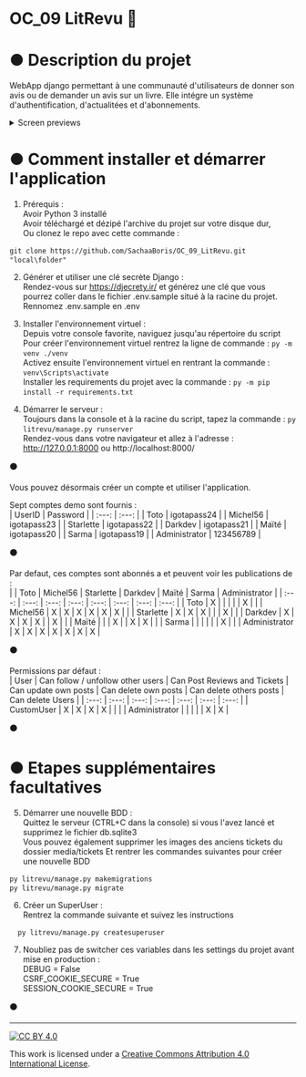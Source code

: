 # OC_09 LitRevu :notebook:   
  
# ● Description du projet  
WebApp django permettant à une communauté d'utilisateurs de donner son avis ou de demander un avis sur un livre. Elle intégre un système d'authentification, d'actualitées et d'abonnements.  
  
<details>
  <summary>Screen previews</summary>
  
	<details>
		<summary>Log In</summary>
			<img src="https://github.com/SachaaBoris/OC_09_LitRevu/blob/main/previews/LITRevu 01 - Log in.png" alt="Log In preview"/>
	</details>
	<details>
		<summary>Sign Up</summary>
			<img src="https://github.com/SachaaBoris/OC_09_LitRevu/blob/main/previews/LITRevu 02 - Sign Up.png" alt="Sign Up preview"/>
	</details>
	<details>
		<summary>Feed</summary>
			<img src="https://github.com/SachaaBoris/OC_09_LitRevu/blob/main/previews/LITRevu 03 - Feed.png" alt="Feed preview"/>
	</details>
	<details>
		<summary>Create Ticket</summary>
			<img src="https://github.com/SachaaBoris/OC_09_LitRevu/blob/main/previews/LITRevu 04 - Create Ticket.png" alt="Create Ticket preview"/>
	</details>
	<details>
		<summary>Create Ticket & Review</summary>
			<img src="https://github.com/SachaaBoris/OC_09_LitRevu/blob/main/previews/LITRevu 05 - Create Ticket and Review.png" alt="Create Ticket & Review preview"/>
	</details>
	<details>
		<summary>Submit Review</summary>
			<img src="https://github.com/SachaaBoris/OC_09_LitRevu/blob/main/previews/LITRevu 06 - Create Review.png" alt="Submit Review preview"/>
	</details>
	<details>
		<summary>Posts</summary>
			<img src="https://github.com/SachaaBoris/OC_09_LitRevu/blob/main/previews/LITRevu 07 - Posts.png" alt="Posts preview"/>
	</details>
	<details>
		<summary>Subscriptions</summary>
			<img src="https://github.com/SachaaBoris/OC_09_LitRevu/blob/main/previews/LITRevu 08 - Abonnements.png" alt="Subscriptions preview"/>
	</details>
</details>

  
# ● Comment installer et démarrer l'application  
1. Prérequis :  
    Avoir Python 3 installé  
    Avoir téléchargé et dézipé l'archive du projet sur votre disque dur,  
    Ou clonez le repo avec cette commande :  
  ```  
  git clone https://github.com/SachaaBoris/OC_09_LitRevu.git "local\folder"
  ```  
  
2. Générer et utiliser une clé secrète Django :  
	Rendez-vous sur https://djecrety.ir/ et générez une clé que vous pourrez coller dans le fichier .env.sample situé à la racine du projet.  
	Rennomez .env.sample en .env  
  
3. Installer l'environnement virtuel :  
    Depuis votre console favorite, naviguez jusqu'au répertoire du script  
    Pour créer l'environnement virtuel rentrez la ligne de commande : `py -m venv ./venv`  
    Activez ensuite l'environnement virtuel en rentrant la commande : `venv\Scripts\activate`  
    Installer les requirements du projet avec la commande : `py -m pip install -r requirements.txt`  
  
4. Démarrer le serveur :  
    Toujours dans la console et à la racine du script, tapez la commande : `py litrevu/manage.py runserver`  
	Rendez-vous dans votre navigateur et allez à l'adresse :  
	http://127.0.0.1:8000 ou http://localhost:8000/  
  
:black_circle:  
  
Vous pouvez désormais créer un compte et utiliser l'application.  
  
Sept comptes demo sont fournis :  
| UserID | Password |
| :---: | :---: |
| Toto | igotapass24 |
| Michel56 | igotapass23 |
| Starlette | igotapass22 |
| Darkdev | igotapass21 |
| Maïté | igotapass20 |
| Sarma | igotapass19 |
| Administrator | 123456789 |
  
:black_circle:  
  
Par defaut, ces comptes sont abonnés a et peuvent voir les publications de :  
|   | Toto | Michel56 | Starlette | Darkdev | Maïté | Sarma | Administrator |
| :---: | :---: | :---: | :---: | :---: | :---: | :---: | :---: |
| Toto | X |  |  |  |  | X |  |
| Michel56 | X | X | X | X | X | X |  |
| Starlette | X | X | X |  |  | X |  |
| Darkdev | X | X | X | X |  | X |  |
| Maïté |  |  | X |  | X | X |  |
| Sarma |  |  |  |  |  | X |  |
| Administrator | X | X | X | X | X | X | X |  
  
:black_circle:  
  
Permissions par défaut :  
| User | Can follow / unfollow other users | Can Post Reviews and Tickets | Can update own posts | Can delete own posts | Can delete others posts | Can delete Users |
| :---: | :---: | :---: | :---: | :---: | :---: | :---: |
| CustomUser | X | X | X | X |  |  |
| Administrator |  |  |  |  | X | X |  
  
:black_circle:  
  
# ● Etapes supplémentaires facultatives  
5. Démarrer une nouvelle BDD :  
	Quittez le serveur (CTRL+C dans la console) si vous l'avez lancé et supprimez le fichier db.sqlite3  
	Vous pouvez également supprimer les images des anciens tickets du dossier media/tickets
	Et rentrer les commandes suivantes pour créer une nouvelle BDD
  ``` 
  py litrevu/manage.py makemigrations
  py litrevu/manage.py migrate
  ``` 
  
6. Créer un SuperUser :  
	Rentrez la commande suivante et suivez les instructions  
  ``` 
	py litrevu/manage.py createsuperuser
  ```  
  
7. Noubliez pas de switcher ces variables dans les settings du projet avant mise en production :  
	DEBUG = False  
	CSRF_COOKIE_SECURE = True  
	SESSION_COOKIE_SECURE = True  
  
:black_circle:  
  
---  
  
[![CC BY 4.0][cc-by-shield]][cc-by]  
  
This work is licensed under a [Creative Commons Attribution 4.0 International License][cc-by].  
  
[cc-by]: http://creativecommons.org/licenses/by/4.0/  
[cc-by-shield]: https://img.shields.io/badge/License-CC%20BY%204.0-lightgrey.svg  
